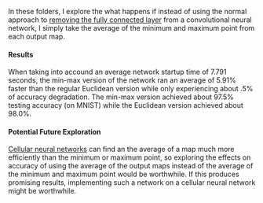 In these folders, I explore the what happens if instead of using the normal approach
to [removing the fully connected layer](../../../cnn_no_fcl) from a convolutional
neural network, I simply take the average of the minimum and maximum point from
each output map.

#### Results
When taking into accound an average network startup time of 7.791 seconds,
the min-max version of the network ran an average of 5.91% faster than the
regular Euclidean version while only experiencing about .5% of accuracy degradation.
The min-max version achieved about 97.5% testing accuracy (on MNIST) while the
Euclidean version achieved about 98.0%.

#### Potential Future Exploration
[Cellular neural networks](https://en.wikipedia.org/wiki/Cellular_neural_network)
can find an the average of a map much more efficiently than the minimum or maximum
point, so exploring the effects on accuracy of using the average of the output maps
instead of the average of the minimum and maximum point would be worthwhile.  If
this produces promising results, implementing such a network on a cellular neural
network might be worthwhile.
